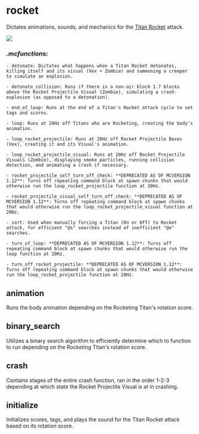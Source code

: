 # rocket
Dictates animations, sounds, and mechanics for the [Titan Rocket](https://youtu.be/o1RXykXP7bQ) attack.

![](https://media.giphy.com/media/26FfeLKWRCSFEoUco/giphy.gif)

### *.mcfunction*s:
    - detonate: Dictates what happens when a Titan Rocket detonates, killing itself and its visual (Vex + Zombie) and summoning a creeper to simulate an explosion.
    
    - detonate_collision: Runs if there is a non-air block 1.7 blocks above the Rocket Projectile Visual (Zombie), simulating a crash-explosion (as opposed to a detonation).
    
    - end_of_loop: Runs at the end of a Titan's Rocket attack cycle to set tags and scores.
    
    - loop: Runs at 20Hz off Titans who are Rocketing, creating the body's animation.
    
    - loop_rocket_projectile: Runs at 20Hz off Rocket Projectile Bases (Vex), creating it and its Visual's animation.
    
    - loop_rocket_projectile_visual: Runs at 20Hz off Rocket Projectile Visuals (Zombie), displaying smoke particles, running collision detection, and animating a crash if necessary.
    
    - rocket_projectile_self_turn_off_check: **DEPRECATED AS OF MCVERSION 1.12**: Turns off repeating command block at spawn chunks that would otherwise run the loop_rocket_projectile function at 20Hz.
    
    - rocket_projectile_visual_self_turn_off_check: **DEPRECATED AS OF MCVERSION 1.12**: Turns off repeating command block at spawn chunks that would otherwise run the loop_rocket_projectile_visual function at 20Hz.
    
    - sort: Used when manually forcing a Titan (On or Off) to Rocket attack, for efficient "@s" searches instead of inefficient "@e" searches.
    
    - turn_of_loop: **DEPRECATED AS OF MCVERSION 1.12**: Turns off repeating command block at spawn chunks that would otherwise run the loop function at 20Hz.
    
    - turn_off_rocket_projectile: **DEPRECATED AS OF MCVERSION 1.12**: Turns off repeating command block at spawn chunks that would otherwise run the loop_rocket_projectile function at 20Hz.
    
## animation
Runs the body animation depending on the Rocketing Titan's rotation score.
    
## binary_search
Utilizes a binary search algorithm to efficiently determine which to function to run depending on the Rocketing Titan's rotation score.
    
## crash
Contains stages of the entire crash function, ran in the order 1-2-3 depending at which state the Rocket Projectile Visual is at in crashing.
    
## initialize
Initializes scores, tags, and plays the sound for the Titan Rocket attack based on its rotation score.
